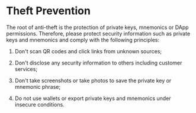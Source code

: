 # Theft Prevention

The root of anti-theft is the protection of private keys, mnemonics or DApp permissions. Therefore, please protect security information such as private keys and mnemonics and comply with the following principles: 

1. Don't scan QR codes and click links from unknown sources; 

2. Don't disclose any security information to others including customer services; 

3. Don't take screenshots or take photos to save the private key or mnemonic phrase; 

4. Do not use wallets or export private keys and mnemonics under insecure conditions.


